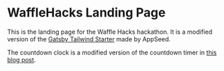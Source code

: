 # WaffleHacks Landing Page

This is the landing page for the Waffle Hacks hackathon.
It is a modified version of the [Gatsby Tailwind Starter](https://github.com/app-generator/gatsbyjs-starter-tailwindplay) made by AppSeed.

The countdown clock is a modified version of the countdown timer in [this blog post](https://www.florin-pop.com/blog/2019/05/countdown-built-with-react/).
